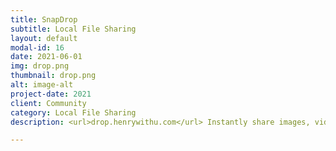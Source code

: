 ```yaml
---
title: SnapDrop
subtitle: Local File Sharing
layout: default
modal-id: 16
date: 2021-06-01
img: drop.png
thumbnail: drop.png
alt: image-alt
project-date: 2021
client: Community
category: Local File Sharing
description: <url>drop.henrywithu.com</url> Instantly share images, videos, PDFs, and links with people nearby. Peer2Peer and Open Source. No Setup, No Signup.

---
```

